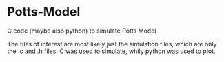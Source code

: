 # Potts-Model
C code (maybe also python) to simulate Potts Model

The files of interest are most likely just the simulation files, which are only the .c and .h files. C was used to simulate, whily python was used to plot.
